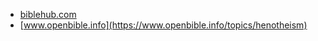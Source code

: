 * [biblehub.com](https://biblehub.com/topical/h/henotheism.htm)
* [www.openbible.info](https://www.openbible.info/topics/henotheism)
